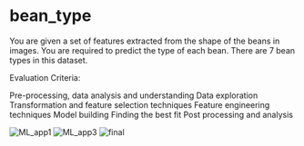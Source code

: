 # bean_type

You are given a set of features extracted from the shape of the beans in images. You are required to predict the type of each bean. There are 7 bean types in this dataset.

Evaluation Criteria:

Pre-processing, data analysis and understanding
Data exploration
Transformation and feature selection techniques
Feature engineering techniques
Model building
Finding the best fit
Post processing and analysis





![ML_app1](https://user-images.githubusercontent.com/101552534/166106467-997b435c-38ac-4bb9-8cd0-e486420fab2a.png)
![ML_app3](https://user-images.githubusercontent.com/101552534/166106578-be5ebcf3-1274-46e4-8ee3-871149176143.png)
![final](https://user-images.githubusercontent.com/101552534/166106831-02599708-a05a-4a78-a444-a4a26a11590a.png)
